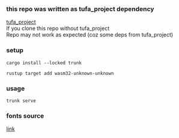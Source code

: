 ### this repo was written as tufa_project dependency
[tufa_project](https://github.com/kuqmua/tufa_project) </br>
If you clone this repo without tufa_project </br>
Repo may not work as expected (coz some deps from tufa_project)

### setup
```
cargo install --locked trunk
```
```
rustup target add wasm32-unknown-unknown
```
### usage
```
trunk serve
```
### fonts source
[link](https://fonts.google.com/)
